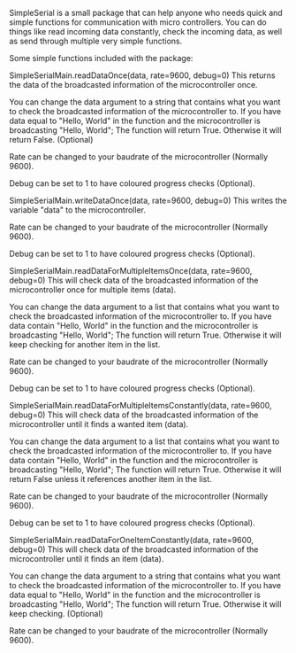 SimpleSerial is a small package that can help anyone who needs quick and simple functions for communication with micro controllers. You can do things like read incoming data constantly, check the incoming data, as well as send through multiple very simple functions.

Some simple functions included with the package:


SimpleSerialMain.readDataOnce(data, rate=9600, debug=0)
This returns the data of the broadcasted information of the microcontroller once.

You can change the data argument to a string that contains what you want to check the broadcasted information of the microcontroller to.
If you have data equal to "Hello, World" in the function and the microcontroller is broadcasting "Hello, World"; The function will return True.
Otherwise it will return False. (Optional)

Rate can be changed to your baudrate of the microcontroller (Normally 9600).

Debug can be set to 1 to have coloured progress checks (Optional).



SimpleSerialMain.writeDataOnce(data, rate=9600, debug=0)
This writes the variable "data" to the microcontroller.

Rate can be changed to your baudrate of the microcontroller (Normally 9600).

Debug can be set to 1 to have coloured progress checks (Optional).



SimpleSerialMain.readDataForMultipleItemsOnce(data, rate=9600, debug=0)
This will check data of the broadcasted information of the microcontroller once for multiple items (data).

You can change the data argument to a list that contains what you want to check the broadcasted information of the microcontroller to.
If you have data contain "Hello, World" in the function and the microcontroller is broadcasting "Hello, World"; The function will return True.
Otherwise it will keep checking for another item in the list.

Rate can be changed to your baudrate of the microcontroller (Normally 9600).

Debug can be set to 1 to have coloured progress checks (Optional).



SimpleSerialMain.readDataForMultipleItemsConstantly(data, rate=9600, debug=0)
This will check data of the broadcasted information of the microcontroller until it finds a wanted item (data).

You can change the data argument to a list that contains what you want to check the broadcasted information of the microcontroller to.
If you have data contain "Hello, World" in the function and the microcontroller is broadcasting "Hello, World"; The function will return True.
Otherwise it will return False unless it references another item in the list.

Rate can be changed to your baudrate of the microcontroller (Normally 9600).

Debug can be set to 1 to have coloured progress checks (Optional).



SimpleSerialMain.readDataForOneItemConstantly(data, rate=9600, debug=0)
This will check data of the broadcasted information of the microcontroller until it finds an item (data).

You can change the data argument to a string that contains what you want to check the broadcasted information of the microcontroller to.
If you have data equal to "Hello, World" in the function and the microcontroller is broadcasting "Hello, World"; The function will return True.
Otherwise it will keep checking. (Optional)

Rate can be changed to your baudrate of the microcontroller (Normally 9600).